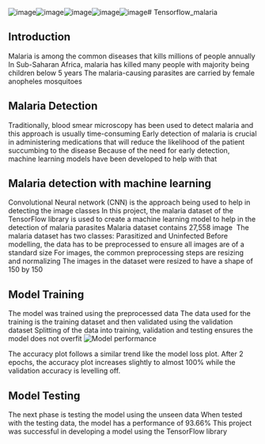 ![image](https://github.com/MugulTum/Tensorflow_learning/assets/51419150/5e8780e1-9343-4c1f-af52-95477398d953)![image](https://github.com/MugulTum/Tensorflow_learning/assets/51419150/3b60e22a-c9b3-43c9-b7bd-fb6cd675e1d4)![image](https://github.com/MugulTum/Tensorflow_learning/assets/51419150/39aad976-813e-488d-9a22-68f93246b726)![image](https://github.com/MugulTum/Tensorflow_learning/assets/51419150/e61cd6cc-ff4b-45f8-b23a-7e98674ee1c1)![image](https://github.com/MugulTum/Tensorflow_learning/assets/51419150/4efd68a8-d086-4875-8e4a-7e92d52d8225)# Tensorflow_malaria
## Introduction 
Malaria is among the common diseases that kills millions of people annually 
In Sub-Saharan Africa, malaria has killed many people with majority being children below 5 years 
The malaria-causing parasites are carried by female anopheles mosquitoes 
## Malaria Detection
Traditionally, blood smear microscopy has been used to detect malaria and this approach is usually time-consuming
Early detection of malaria is crucial in administering medications that will reduce the likelihood of the patient succumbing to the disease
Because of the need for early detection, machine learning models have been developed to help with that 

## Malaria detection with machine learning 
Convolutional Neural network (CNN) is the approach being used to help in detecting the image classes 
In this project, the malaria dataset of the TensorFlow library is used to create a machine learning model to help in the detection of malaria parasites 
Malaria dataset contains 27,558 image 
The malaria dataset has two classes: Parasitized and Uninfected 
Before modelling, the data has to be preprocessed to ensure all images are of a standard size 
For images, the common preprocessing steps are resizing and normalizing 
The images in the dataset were resized to have a shape of 150 by 150 

## Model Training
The model was trained using the preprocessed data 
The data used for the training is the training dataset and then validated using the validation dataset 
Splitting of the data into training, validation and testing ensures the model does not overfit 
![Model performance](https://github.com/MugulTum/Tensorflow_learning/assets/51419150/86e470eb-63d6-4d1b-be51-39372aa93048)

The accuracy plot follows a similar trend like the model loss plot. 
After 2 epochs, the accuracy plot increases slightly to almost 100% while the validation accuracy is levelling off. 

## Model Testing
The next phase is testing the model using the unseen data 
When tested with the testing data, the model has a performance of 93.66%
This project was successful in developing a model using the TensorFlow library 





